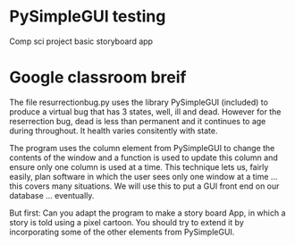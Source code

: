 # PySimpleGUI testing    
Comp sci project basic storyboard app    

# Google classroom breif    
The file resurrectionbug.py uses the library PySimpleGUI (included) to produce a virtual bug that has 3 states, well, ill and dead. However for the reserrection bug, dead is less than permanent and it continues to age during throughout. It health varies consitently with state. 

The program uses the column element from PySimpleGUI to change the contents of the window and a function is used to update this column and ensure only one column is used at a time.
This technique lets us, fairly easily, plan software in which the user sees only one window at a time ... this covers many situations.  We will use this to put a GUI front end on our database ... eventually.

But first: Can you adapt the program to make a story board App, in which a story is told using a pixel cartoon.  You should try to extend it by incorporating some of the other elements from PySimpleGUI.
